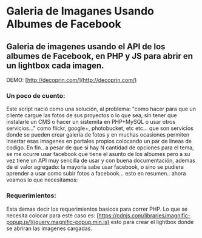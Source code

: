 # Galeria de Imaganes Usando Albumes de Facebook
## Galeria de imagenes usando el API de los albumes de Facebook, en PHP y JS para abrir en un lightbox cada imagen.

DEMO: [http://decoprin.com/](http://decoprin.com/)

### Un poco de cuento:
Este script nació como una solución, al problema: "como hacer para que un cliente cargue las fotos de sus proyectos o lo que sea, sin tener que instalarle un CMS o hacer un sistemita en PHP+MySQL o usar otros servicios..." como flickr, google+, photobucket, etc etc... que son servicios donde se pueden crear galeria de fotos y en muchas ocasiones permiten insertar esas imagenes en portales propios colocando un par de lineas de codigo. En fin.. a pesar de que si hay N cantidad de opciones para el tema, se me ocurre usar facebook que tiene el asunto de los albumes pero a su vez tiene un API muy sencilla de usar y con buena documentación, ademas de el valor agregado: la mayoria sabe usar facebook, o sino se pudiera aprender a usar como subir fotos a facebook... esto en resumen.. ahora veamos lo que necesitamos:

### Requerimientos:
Esta demas decir los requerimientos basicos para correr PHP.
Lo que se necesita colocar para este caso es: [https://cdnjs.com/libraries/magnific-popup.js/](jquery.magnific-popup.min.js) esto para crear el lightbox donde se abriran las imagenes cargadas.



